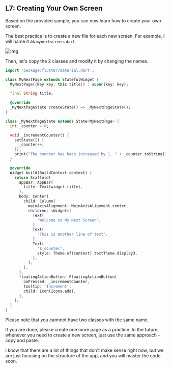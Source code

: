 ## L7: Creating Your Own Screen

Based on the provided sample, you can now learn how to create your own screen. 

The best practice is to create a new file for each new screen. For example, I will name it as `mynextscreen.dart`

![img](https://lh3.googleusercontent.com/BKwUHrZrh0mfKYm2pLx667T3sI76YP0hQz9OujXvr3QJWbDJ_prbhz6YuPC1Zc2tepVwQWKKOJoiIdOOcSWXn2Jd4t0cAf8EzVZ07qcCwb3_x2LXDdykGyuVfod7YY9G41uw3or3)



Then, let's copy the 2 classes and modify it by changing the names.

```dart
import 'package:flutter/material.dart';

class MyNextPage extends StatefulWidget {
  MyNextPage({Key key, this.title}) : super(key: key);

  final String title;

  @override
  _MyNextPageState createState() => _MyNextPageState();
}

class _MyNextPageState extends State<MyNextPage> {
  int _counter = 0;

  void _incrementCounter() {
    setState(() {
      _counter++;
    });
    print("The counter has been increased by 1. " + _counter.toString());
  }

  @override
  Widget build(BuildContext context) {
    return Scaffold(
      appBar: AppBar(
        title: Text(widget.title),
      ),
      body: Center(
        child: Column(
          mainAxisAlignment: MainAxisAlignment.center,
          children: <Widget>[
            Text(
              'Welcome to My Next Screen',
            ),
            Text(
              'This is another line of text',
            ),
            Text(
              '$_counter',
              style: Theme.of(context).textTheme.display3,
            ),
          ],
        ),
      ),
      floatingActionButton: FloatingActionButton(
        onPressed: _incrementCounter,
        tooltip: 'Increment',
        child: Icon(Icons.add),
      ),
    );
  }
}
```

Please note that you cannnot have two classes with the same name.

If you are done, please create one more page as a practice. In the future, whenever you need to create a new screen, just use the same approach - copy and paste.

I know that there are a lot of things that don't make sense right now, but we are just focusing on the structure of the app, and you will master the code soon. 